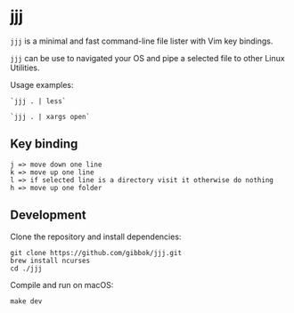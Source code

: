 # jjj

`jjj` is a minimal and fast command-line file lister with Vim key bindings.

`jjj` can be use to navigated your OS and pipe a selected file to other Linux Utilities.

Usage examples:

```shell
`jjj . | less`

`jjj . | xargs open`
```

## Key binding

```
j => move down one line
k => move up one line
l => if selected line is a directory visit it otherwise do nothing
h => move up one folder 
```

## Development

Clone the repository and install dependencies:
```shell
git clone https://github.com/gibbok/jjj.git
brew install ncurses
cd ./jjj
```

Compile and run on macOS:

```shell
make dev 
```
